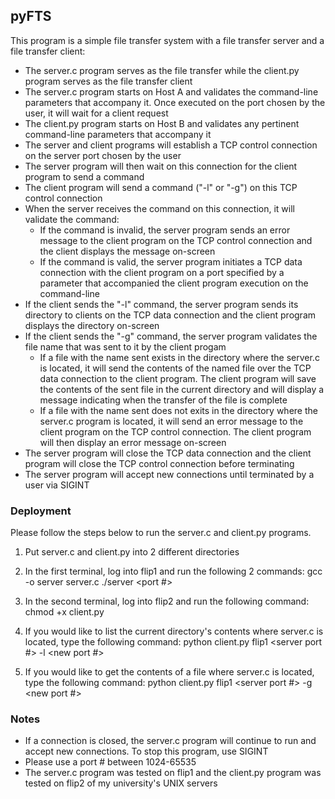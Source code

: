## pyFTS
This program is a simple file transfer system with a file transfer server and a file transfer client:
- The server.c program serves as the file transfer while the client.py program serves as the file transfer client
- The server.c program starts on Host A and validates the command-line parameters that accompany it. Once executed on the port chosen by the user, it will wait for a client request
- The client.py program starts on Host B and validates any pertinent command-line parameters that accompany it
- The server and client programs will establish a TCP control connection on the server port chosen by the user
- The server program will then wait on this connection for the client program to send a command
- The client program will send a command ("-l" or "-g") on this TCP control connection
- When the server receives the command on this connection, it will validate the command:
    - If the command is invalid, the server program sends an error message to the client program on the TCP control connection and the client displays the message on-screen
    - If the command is valid, the server program initiates a TCP data connection with the client program on a port specified by a parameter that accompanied the client program execution on the command-line
- If the client sends the "-l" command, the server program sends its directory to clients on the TCP data connection and the client program displays the directory on-screen
- If the client sends the "-g" command, the server program validates the file name that was sent to it by the client progam
    - If a file with the name sent exists in the directory where the server.c is located, it will send the contents of the named file over the TCP data connection to the client program. The client program will save the contents of the sent file in the current directory and will display a message indicating when the transfer of the file is complete
    - If a file with the name sent does not exits in the directory where the server.c program is located, it will send an error message to the client program on the TCP control connection. The client program will then display an error message on-screen
- The server program will close the TCP data connection and the client program will close the TCP control connection before terminating
- The server program will accept new connections until terminated by a user via SIGINT

### Deployment
Please follow the steps below to run the server.c and client.py programs.
1) Put server.c and client.py into 2 different directories

2) In the first terminal, log into flip1 and run the following 2 commands: 
    gcc -o server server.c 
    ./server <port #>

3) In the second terminal, log into flip2 and run the following command: 
    chmod +x client.py 

4) If you would like to list the current directory's contents where server.c is located, type the following command:
    python client.py flip1 <server port #> -l <new port #>

5) If you would like to get the contents of a file where server.c is located, type the following command:
    python client.py flip1 <server port #> -g <file name> <new port #>


### Notes
- If a connection is closed, the server.c program will continue to run and accept new connections. To stop this program, use SIGINT
- Please use a port # between 1024-65535
- The server.c program was tested on flip1 and the client.py program was tested on flip2 of my university's UNIX servers
